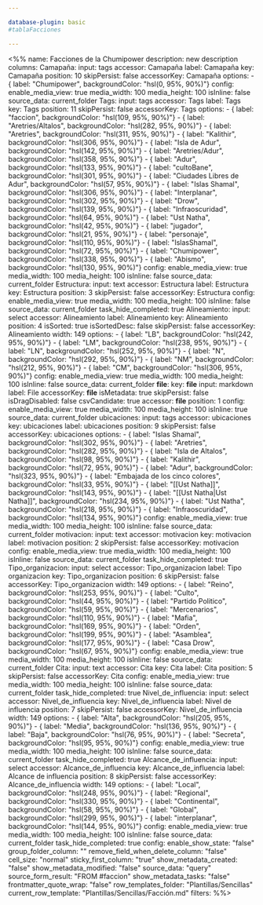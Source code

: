 ```yaml
---

database-plugin: basic
#tablaFacciones

---
```


<%%
name: Facciones de la Chumipower
description: new description
columns:
  Camapaña:
    input: tags
    accessor: Camapaña
    label: Camapaña
    key: Camapaña
    position: 10
    skipPersist: false
    accessorKey: Camapaña
    options:
      - { label: "Chumipower", backgroundColor: "hsl(0, 95%, 90%)"}
    config:
      enable_media_view: true
      media_width: 100
      media_height: 100
      isInline: false
      source_data: current_folder
  Tags:
    input: tags
    accessor: Tags
    label: Tags
    key: Tags
    position: 11
    skipPersist: false
    accessorKey: Tags
    options:
      - { label: "faccion", backgroundColor: "hsl(109, 95%, 90%)"}
      - { label: "Aretries/Altalos", backgroundColor: "hsl(282, 95%, 90%)"}
      - { label: "Aretries", backgroundColor: "hsl(311, 95%, 90%)"}
      - { label: "Kalithir", backgroundColor: "hsl(306, 95%, 90%)"}
      - { label: "Isla de Adur", backgroundColor: "hsl(142, 95%, 90%)"}
      - { label: "Aretries/Adur", backgroundColor: "hsl(358, 95%, 90%)"}
      - { label: "Adur", backgroundColor: "hsl(133, 95%, 90%)"}
      - { label: "cultoBane", backgroundColor: "hsl(301, 95%, 90%)"}
      - { label: "Ciudades Libres de Adur", backgroundColor: "hsl(57, 95%, 90%)"}
      - { label: "Islas Shamal", backgroundColor: "hsl(306, 95%, 90%)"}
      - { label: "Interplanar", backgroundColor: "hsl(302, 95%, 90%)"}
      - { label: "Drow", backgroundColor: "hsl(139, 95%, 90%)"}
      - { label: "Infraoscuridad", backgroundColor: "hsl(64, 95%, 90%)"}
      - { label: "Ust Natha", backgroundColor: "hsl(42, 95%, 90%)"}
      - { label: "jugador", backgroundColor: "hsl(21, 95%, 90%)"}
      - { label: "personaje", backgroundColor: "hsl(110, 95%, 90%)"}
      - { label: "IslasShamal", backgroundColor: "hsl(72, 95%, 90%)"}
      - { label: "Chumipower", backgroundColor: "hsl(338, 95%, 90%)"}
      - { label: "Abismo", backgroundColor: "hsl(130, 95%, 90%)"}
    config:
      enable_media_view: true
      media_width: 100
      media_height: 100
      isInline: false
      source_data: current_folder
  Estructura:
    input: text
    accessor: Estructura
    label: Estructura
    key: Estructura
    position: 3
    skipPersist: false
    accessorKey: Estructura
    config:
      enable_media_view: true
      media_width: 100
      media_height: 100
      isInline: false
      source_data: current_folder
      task_hide_completed: true
  Alineamiento:
    input: select
    accessor: Alineamiento
    label: Alineamiento
    key: Alineamiento
    position: 4
    isSorted: true
    isSortedDesc: false
    skipPersist: false
    accessorKey: Alineamiento
    width: 149
    options:
      - { label: "LB", backgroundColor: "hsl(242, 95%, 90%)"}
      - { label: "LM", backgroundColor: "hsl(238, 95%, 90%)"}
      - { label: "LN", backgroundColor: "hsl(252, 95%, 90%)"}
      - { label: "N", backgroundColor: "hsl(292, 95%, 90%)"}
      - { label: "NM", backgroundColor: "hsl(212, 95%, 90%)"}
      - { label: "CM", backgroundColor: "hsl(306, 95%, 90%)"}
    config:
      enable_media_view: true
      media_width: 100
      media_height: 100
      isInline: false
      source_data: current_folder
  __file__:
    key: __file__
    input: markdown
    label: File
    accessorKey: __file__
    isMetadata: true
    skipPersist: false
    isDragDisabled: false
    csvCandidate: true
    accessor: __file__
    position: 1
    config:
      enable_media_view: true
      media_width: 100
      media_height: 100
      isInline: true
      source_data: current_folder
  ubicaciones:
    input: tags
    accessor: ubicaciones
    key: ubicaciones
    label: ubicaciones
    position: 9
    skipPersist: false
    accessorKey: ubicaciones
    options:
      - { label: "Islas Shamal", backgroundColor: "hsl(302, 95%, 90%)"}
      - { label: "Aretries", backgroundColor: "hsl(282, 95%, 90%)"}
      - { label: "Isla de Altalos", backgroundColor: "hsl(98, 95%, 90%)"}
      - { label: "Kalithir", backgroundColor: "hsl(72, 95%, 90%)"}
      - { label: "Adur", backgroundColor: "hsl(323, 95%, 90%)"}
      - { label: "Embajada de los cinco colores", backgroundColor: "hsl(33, 95%, 90%)"}
      - { label: "[[Ust Natha]]", backgroundColor: "hsl(143, 95%, 90%)"}
      - { label: "[[Ust Natha|Ust Natha]]", backgroundColor: "hsl(234, 95%, 90%)"}
      - { label: "Ust Natha", backgroundColor: "hsl(218, 95%, 90%)"}
      - { label: "Infraoscuridad", backgroundColor: "hsl(134, 95%, 90%)"}
    config:
      enable_media_view: true
      media_width: 100
      media_height: 100
      isInline: false
      source_data: current_folder
  motivacion:
    input: text
    accessor: motivacion
    key: motivacion
    label: motivacion
    position: 2
    skipPersist: false
    accessorKey: motivacion
    config:
      enable_media_view: true
      media_width: 100
      media_height: 100
      isInline: false
      source_data: current_folder
      task_hide_completed: true
  Tipo_organizacion:
    input: select
    accessor: Tipo_organizacion
    label: Tipo organizacion
    key: Tipo_organizacion
    position: 6
    skipPersist: false
    accessorKey: Tipo_organizacion
    width: 149
    options:
      - { label: "Reino", backgroundColor: "hsl(253, 95%, 90%)"}
      - { label: "Culto", backgroundColor: "hsl(44, 95%, 90%)"}
      - { label: "Partido Politico", backgroundColor: "hsl(59, 95%, 90%)"}
      - { label: "Mercenarios", backgroundColor: "hsl(110, 95%, 90%)"}
      - { label: "Mafia", backgroundColor: "hsl(169, 95%, 90%)"}
      - { label: "Orden", backgroundColor: "hsl(199, 95%, 90%)"}
      - { label: "Asamblea", backgroundColor: "hsl(177, 95%, 90%)"}
      - { label: "Casa Drow", backgroundColor: "hsl(67, 95%, 90%)"}
    config:
      enable_media_view: true
      media_width: 100
      media_height: 100
      isInline: false
      source_data: current_folder
  Cita:
    input: text
    accessor: Cita
    key: Cita
    label: Cita
    position: 5
    skipPersist: false
    accessorKey: Cita
    config:
      enable_media_view: true
      media_width: 100
      media_height: 100
      isInline: false
      source_data: current_folder
      task_hide_completed: true
  Nivel_de_influencia:
    input: select
    accessor: Nivel_de_influencia
    key: Nivel_de_influencia
    label: Nivel de influencia
    position: 7
    skipPersist: false
    accessorKey: Nivel_de_influencia
    width: 149
    options:
      - { label: "Alta", backgroundColor: "hsl(205, 95%, 90%)"}
      - { label: "Media", backgroundColor: "hsl(136, 95%, 90%)"}
      - { label: "Baja", backgroundColor: "hsl(76, 95%, 90%)"}
      - { label: "Secreta", backgroundColor: "hsl(95, 95%, 90%)"}
    config:
      enable_media_view: true
      media_width: 100
      media_height: 100
      isInline: false
      source_data: current_folder
      task_hide_completed: true
  Alcance_de_influencia:
    input: select
    accessor: Alcance_de_influencia
    key: Alcance_de_influencia
    label: Alcance de influencia
    position: 8
    skipPersist: false
    accessorKey: Alcance_de_influencia
    width: 149
    options:
      - { label: "Local", backgroundColor: "hsl(248, 95%, 90%)"}
      - { label: "Regional", backgroundColor: "hsl(330, 95%, 90%)"}
      - { label: "Continental", backgroundColor: "hsl(58, 95%, 90%)"}
      - { label: "Global", backgroundColor: "hsl(299, 95%, 90%)"}
      - { label: "interplanar", backgroundColor: "hsl(144, 95%, 90%)"}
    config:
      enable_media_view: true
      media_width: 100
      media_height: 100
      isInline: false
      source_data: current_folder
      task_hide_completed: true
config:
  enable_show_state: "false"
  group_folder_column: ""
  remove_field_when_delete_column: "false"
  cell_size: "normal"
  sticky_first_column: "true"
  show_metadata_created: "false"
  show_metadata_modified: "false"
  source_data: "query"
  source_form_result: "FROM #faccion"
  show_metadata_tasks: "false"
  frontmatter_quote_wrap: "false"
  row_templates_folder: "Plantillas/Sencillas"
  current_row_template: "Plantillas/Sencillas/Facción.md"
filters:
%%>